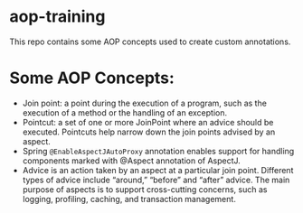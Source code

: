# aop-training

This repo contains some AOP concepts used to create custom annotations.

# Some AOP Concepts:

- Join point: a point during the execution of a program, such as the execution of a method or the handling of an
  exception.
- Pointcut: a set of one or more JoinPoint where an advice should be executed. Pointcuts help narrow down the join
  points advised by an aspect.
- Spring `@EnableAspectJAutoProxy` annotation enables support for handling components marked with @Aspect annotation of
  AspectJ.
- Advice is an action taken by an aspect at a particular join point. Different types of advice include “around,”
  “before” and “after” advice. The main purpose of aspects is to support cross-cutting concerns, such as logging,
  profiling, caching, and transaction management.

